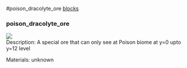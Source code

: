#poison_dracolyte_ore
<a href="/posts/wiki/blocks">blocks</a>
<div class="iteminfo">
<h3>poison_dracolyte_ore</h3>
<img class="pixelimage" src="https://dragon-force-studio.com/images/EF_wiki/poison_dracolyte_ore.png">

</div>
Description:  A special ore that can only see at Poison biome at y=0 upto y=12 level 

Materials:   unknown